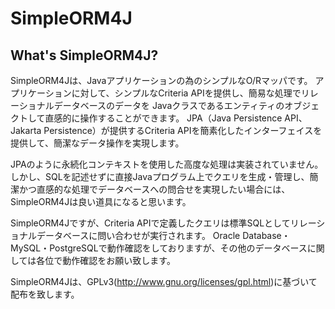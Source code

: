 # SimpleORM4J

## What's SimpleORM4J?

SimpleORM4Jは、Javaアプリケーションの為のシンプルなO/Rマッパです。
アプリケーションに対して、シンプルなCriteria APIを提供し、簡易な処理でリレーショナルデータベースのデータを Javaクラスであるエンティティのオブジェクトして直感的に操作することができます。
JPA（Java Persistence API、Jakarta Persistence）が提供するCriteria APIを簡素化したインターフェイスを提供して、簡潔なデータ操作を実現します。

JPAのように永続化コンテキストを使用した高度な処理は実装されていません。
しかし、SQLを記述せずに直接Javaプログラム上でクエリを生成・管理し、簡潔かつ直感的な処理でデータベースへの問合せを実現したい場合には、SimpleORM4Jは良い道具になると思います。

SimpleORM4Jですが、Criteria APIで定義したクエリは標準SQLとしてリレーショナルデータベースに問い合わせが実行されます。
Oracle Database・MySQL・PostgreSQLで動作確認をしておりますが、その他のデータベースに関しては各位で動作確認をお願い致します。

SimpleORM4Jは、GPLv3(http://www.gnu.org/licenses/gpl.html)に基づいて配布を致します。
